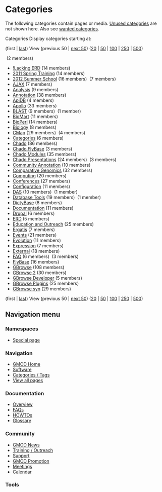 



<span id="top"></span>




# <span dir="auto">Categories</span>








The following categories contain pages or media. [Unused
categories](/wiki/Special:UnusedCategories "Special:UnusedCategories")
are not shown here. Also see [wanted
categories](/wiki/Special:WantedCategories "Special:WantedCategories").

Categories Display categories starting at: 

(first \|
<a href="/mediawiki/index.php?title=Special%3ACategories&amp;dir=prev"
class="mw-lastlink" rel="last" title="Special%3ACategories">last</a>) View
(previous 50 \| <a
href="/mediawiki/index.php?title=Special%3ACategories&amp;offset=GBrowse_syn"
class="mw-nextlink" rel="next" title="Special%3ACategories">next 50</a>)
(<a
href="/mediawiki/index.php?title=Special%3ACategories&amp;offset=&amp;limit=20"
class="mw-numlink" title="Special%3ACategories">20</a> \| <a
href="/mediawiki/index.php?title=Special%3ACategories&amp;offset=&amp;limit=50"
class="mw-numlink" title="Special%3ACategories">50</a> \| <a
href="/mediawiki/index.php?title=Special%3ACategories&amp;offset=&amp;limit=100"
class="mw-numlink" title="Special%3ACategories">100</a> \| <a
href="/mediawiki/index.php?title=Special%3ACategories&amp;offset=&amp;limit=250"
class="mw-numlink" title="Special%3ACategories">250</a> \| <a
href="/mediawiki/index.php?title=Special%3ACategories&amp;offset=&amp;limit=500"
class="mw-numlink" title="Special%3ACategories">500</a>)

‏‎
  (2 members)
- [!Lacking ERD](/wiki/Category%3A!Lacking_ERD "Category%3A!Lacking ERD")‏‎
  (14 members)
- [2011 Spring
  Training](/wiki/Category%3A2011_Spring_Training "Category%3A2011 Spring Training")‏‎
  (14 members)
- [2012 Summer
  School](/wiki/Category%3A2012_Summer_School "Category%3A2012 Summer School")‏‎
  (16 members)
‏‎ (7 members)
- [AJAX](/wiki/Category%3AAJAX "Category%3AAJAX")‏‎ (7 members)
- [Analysis](/wiki/Category%3AAnalysis "Category%3AAnalysis")‏‎ (9 members)
- [Annotation](/wiki/Category%3AAnnotation "Category%3AAnnotation")‏‎ (38
  members)
- [ApiDB](/wiki/Category%3AApiDB "Category%3AApiDB")‏‎ (4 members)
- [Apollo](/wiki/Category%3AApollo "Category%3AApollo")‏‎ (33 members)
- [BLAST](/wiki/Category%3ABLAST "Category%3ABLAST")‏‎ (9 members)
‏‎
  (1 member)
- [BioMart](/wiki/Category%3ABioMart "Category%3ABioMart")‏‎ (11 members)
- [BioPerl](/wiki/Category%3ABioPerl "Category%3ABioPerl")‏‎ (14 members)
- [Biology](/wiki/Category%3ABiology "Category%3ABiology")‏‎ (8 members)
- [CMap](/wiki/Category%3ACMap "Category%3ACMap")‏‎ (29 members)
‏‎ (4
  members)
- [Categories](/wiki/Category%3ACategories "Category%3ACategories")‏‎ (6
  members)
- [Chado](/wiki/Category%3AChado "Category%3AChado")‏‎ (86 members)
- [Chado FlyBase](/wiki/Category%3AChado_FlyBase "Category%3AChado FlyBase")‏‎
  (3 members)
- [Chado Modules](/wiki/Category%3AChado_Modules "Category%3AChado Modules")‏‎
  (35 members)
- [Chado
  Presentations](/wiki/Category%3AChado_Presentations "Category%3AChado Presentations")‏‎
  (24 members)
‏‎ (3
  members)
- [Community
  Annotation](/wiki/Category%3ACommunity_Annotation "Category%3ACommunity Annotation")‏‎
  (10 members)
- [Comparative
  Genomics](/wiki/Category%3AComparative_Genomics "Category%3AComparative Genomics")‏‎
  (32 members)
- [Computing](/wiki/Category%3AComputing "Category%3AComputing")‏‎ (20
  members)
- [Conferences](/wiki/Category%3AConferences "Category%3AConferences")‏‎ (27
  members)
- [Configuration](/wiki/Category%3AConfiguration "Category%3AConfiguration")‏‎
  (11 members)
- [DAS](/wiki/Category%3ADAS "Category%3ADAS")‏‎ (10 members)
‏‎
  (1 member)
- [Database
  Tools](/wiki/Category%3ADatabase_Tools "Category%3ADatabase Tools")‏‎ (19
  members)
‏‎ (1
  member)
- [DictyBase](/wiki/Category%3ADictyBase "Category%3ADictyBase")‏‎ (8 members)
- [Documentation](/wiki/Category%3ADocumentation "Category%3ADocumentation")‏‎
  (11 members)
- [Drupal](/wiki/Category%3ADrupal "Category%3ADrupal")‏‎ (6 members)
- [ERD](/wiki/Category%3AERD "Category%3AERD")‏‎ (5 members)
- [Education and
  Outreach](/wiki/Category%3AEducation_and_Outreach "Category%3AEducation and Outreach")‏‎
  (25 members)
- [Ergatis](/wiki/Category%3AErgatis "Category%3AErgatis")‏‎ (7 members)
- [Events](/wiki/Category%3AEvents "Category%3AEvents")‏‎ (21 members)
- [Evolution](/wiki/Category%3AEvolution "Category%3AEvolution")‏‎ (11
  members)
- [Expression](/wiki/Category%3AExpression "Category%3AExpression")‏‎ (7
  members)
- [External](/wiki/Category%3AExternal "Category%3AExternal")‏‎ (18 members)
- [FAQ](/wiki/Category%3AFAQ "Category%3AFAQ")‏‎ (6 members)
‏‎ (3 members)
- [FlyBase](/wiki/Category%3AFlyBase "Category%3AFlyBase")‏‎ (16 members)
- [GBrowse](/wiki/Category%3AGBrowse "Category%3AGBrowse")‏‎ (108 members)
- [GBrowse 2](/wiki/Category%3AGBrowse_2 "Category%3AGBrowse 2")‏‎ (30
  members)
- [GBrowse
  Developer](/wiki/Category%3AGBrowse_Developer "Category%3AGBrowse Developer")‏‎
  (5 members)
- [GBrowse
  Plugins](/wiki/Category%3AGBrowse_Plugins "Category%3AGBrowse Plugins")‏‎
  (25 members)
- [GBrowse syn](/wiki/Category%3AGBrowse_syn "Category%3AGBrowse syn")‏‎ (29
  members)

(first \|
<a href="/mediawiki/index.php?title=Special%3ACategories&amp;dir=prev"
class="mw-lastlink" rel="last" title="Special%3ACategories">last</a>) View
(previous 50 \| <a
href="/mediawiki/index.php?title=Special%3ACategories&amp;offset=GBrowse_syn"
class="mw-nextlink" rel="next" title="Special%3ACategories">next 50</a>)
(<a
href="/mediawiki/index.php?title=Special%3ACategories&amp;offset=&amp;limit=20"
class="mw-numlink" title="Special%3ACategories">20</a> \| <a
href="/mediawiki/index.php?title=Special%3ACategories&amp;offset=&amp;limit=50"
class="mw-numlink" title="Special%3ACategories">50</a> \| <a
href="/mediawiki/index.php?title=Special%3ACategories&amp;offset=&amp;limit=100"
class="mw-numlink" title="Special%3ACategories">100</a> \| <a
href="/mediawiki/index.php?title=Special%3ACategories&amp;offset=&amp;limit=250"
class="mw-numlink" title="Special%3ACategories">250</a> \| <a
href="/mediawiki/index.php?title=Special%3ACategories&amp;offset=&amp;limit=500"
class="mw-numlink" title="Special%3ACategories">500</a>)







## Navigation menu



### Namespaces

- <span id="ca-nstab-special">[Special
  page](/wiki/Special%3ACategories "This is a special page, you cannot edit the page itself")</span>






### Navigation



- <span id="n-GMOD-Home">[GMOD Home](/wiki/Main_Page)</span>
- <span id="n-Software">[Software](/wiki/GMOD_Components)</span>
- <span id="n-Categories-.2F-Tags">[Categories /
  Tags](/wiki/Categories)</span>
- <span id="n-View-all-pages">[View all
  pages](/wiki/Special:AllPages)</span>




### Documentation



- <span id="n-Overview">[Overview](/wiki/Overview)</span>
- <span id="n-FAQs">[FAQs](/wiki/Category%3AFAQ)</span>
- <span id="n-HOWTOs">[HOWTOs](/wiki/Category%3AHOWTO)</span>
- <span id="n-Glossary">[Glossary](/wiki/Glossary)</span>




### Community



- <span id="n-GMOD-News">[GMOD News](/wiki/GMOD_News)</span>
- <span id="n-Training-.2F-Outreach">[Training /
  Outreach](/wiki/Training_and_Outreach)</span>
- <span id="n-Support">[Support](/wiki/Support)</span>
- <span id="n-GMOD-Promotion">[GMOD
  Promotion](/wiki/GMOD_Promotion)</span>
- <span id="n-Meetings">[Meetings](/wiki/Meetings)</span>
- <span id="n-Calendar">[Calendar](/wiki/Calendar)</span>




### Tools












<!-- -->




